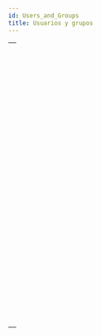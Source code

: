 ```yaml
---
id: Users_and_Groups
title: Usuarios y grupos
---
```


|                                                                                                               |
| ------------------------------------------------------------------------------------------------------------- |
| [<!-- INCLUDE #_command_.BLOB TO USERS.Syntax -->](../../commands-legacy/blob-to-users.md)<br/>               |
| [<!-- INCLUDE #_command_.CHANGE CURRENT USER.Syntax -->](../../commands-legacy/change-current-user.md)<br/>   |
| [<!-- INCLUDE #_command_.CHANGE PASSWORD.Syntax -->](../../commands-legacy/change-password.md)<br/>           |
| [<!-- INCLUDE #_command_.Current user.Syntax -->](../../commands-legacy/current-user.md)<br/>                 |
| [<!-- INCLUDE #_command_.DELETE USER.Syntax -->](../../commands-legacy/delete-user.md)<br/>                   |
| [<!-- INCLUDE #_command_.EDIT ACCESS.Syntax -->](../../commands-legacy/edit-access.md)<br/>                   |
| [<!-- INCLUDE #_command_.Get default user.Syntax -->](../../commands-legacy/get-default-user.md)<br/>         |
| [<!-- INCLUDE #_command_.Get group access.Syntax -->](../../commands-legacy/get-group-access.md)<br/>         |
| [<!-- INCLUDE #_command_.GET GROUP LIST.Syntax -->](../../commands-legacy/get-group-list.md)<br/>             |
| [<!-- INCLUDE #_command_.GET GROUP PROPERTIES.Syntax -->](../../commands-legacy/get-group-properties.md)<br/> |
| [<!-- INCLUDE #_command_.Get plugin access.Syntax -->](../../commands-legacy/get-plugin-access.md)<br/>       |
| [<!-- INCLUDE #_command_.GET USER LIST.Syntax -->](../../commands-legacy/get-user-list.md)<br/>               |
| [<!-- INCLUDE #_command_.GET USER PROPERTIES.Syntax -->](../../commands-legacy/get-user-properties.md)<br/>   |
| [<!-- INCLUDE #_command_.Is user deleted.Syntax -->](../../commands-legacy/is-user-deleted.md)<br/>           |
| [<!-- INCLUDE #_command_.SET GROUP ACCESS.Syntax -->](../../commands-legacy/set-group-access.md)<br/>         |
| [<!-- INCLUDE #_command_.Set group properties.Syntax -->](../../commands-legacy/set-group-properties.md)<br/> |
| [<!-- INCLUDE #_command_.SET PLUGIN ACCESS.Syntax -->](../../commands-legacy/set-plugin-access.md)<br/>       |
| [<!-- INCLUDE #_command_.SET USER ALIAS.Syntax -->](../../commands-legacy/set-user-alias.md)<br/>             |
| [<!-- INCLUDE #_command_.Set user properties.Syntax -->](../../commands-legacy/set-user-properties.md)<br/>   |
| [<!-- INCLUDE #_command_.User in group.Syntax -->](../../commands-legacy/user-in-group.md)<br/>               |
| [<!-- INCLUDE #_command_.USERS TO BLOB.Syntax -->](../../commands-legacy/users-to-blob.md)<br/>               |
| [<!-- INCLUDE #_command_.Validate password.Syntax -->](../../commands-legacy/validate-password.md)<br/>       |
